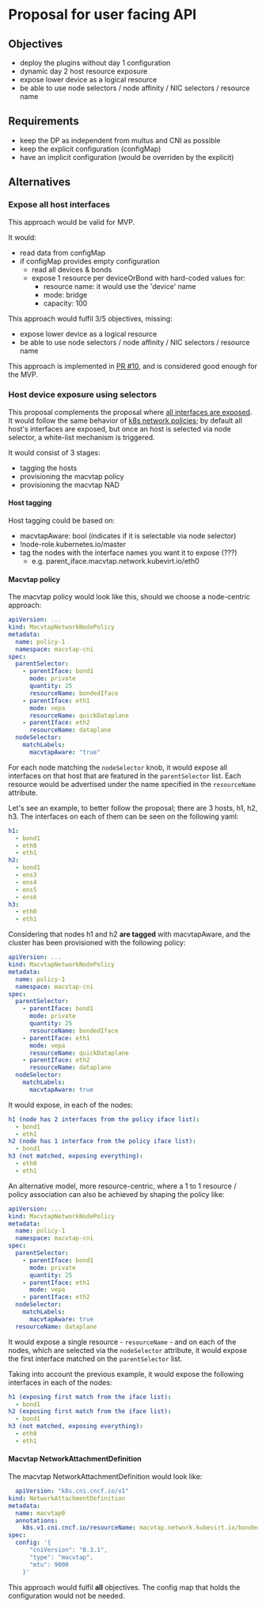 # Proposal for user facing API

## Objectives
- deploy the plugins without day 1 configuration
- dynamic day 2 host resource exposure
- expose lower device as a logical resource
- be able to use node selectors / node affinity / NIC selectors /
resource name

## Requirements
- keep the DP as independent from multus and CNI as possible
- keep the explicit configuration (configMap)
- have an implicit configuration (would be overriden by the explicit)

## Alternatives

### Expose all host interfaces
This approach would be valid for MVP.

It would:
  - read data from configMap
  - if configMap provides empty configuration
    - read all devices & bonds
    - expose 1 resource per deviceOrBond with hard-coded values for:
      - resource name: it would use the 'device' name
      - mode: bridge
      - capacity: 100

This approach would fulfil 3/5 objectives, missing:
- expose lower device as a logical resource
- be able to use node selectors / node affinity / NIC selectors /
resource name

This approach is implemented in
[PR #10](https://github.com/kubevirt/macvtap-cni/pull/10), and is considered
good enough for the MVP.

### Host device exposure using selectors
This proposal complements the proposal where
[all interfaces are exposed](#expose-all-host-interfaces). It would follow the
same behavior of
[k8s network policies](https://kubernetes.io/docs/concepts/services-networking/network-policies/#isolated-and-non-isolated-pods);
by default all host's interfaces are exposed, but once an host is selected via
node selector, a white-list mechanism is triggered.

It would consist of 3 stages:
  - tagging the hosts
  - provisioning the macvtap policy
  - provisioning the macvtap NAD

#### Host tagging
Host tagging could be based on:
  - macvtapAware: bool (indicates if it is selectable via node selector)
  - !node-role.kubernetes.io/master
  - tag the nodes with the interface names you want it to expose (???)
    - e.g. parent_iface.macvtap.network.kubevirt.io/eth0

#### Macvtap policy
The macvtap policy would look like this, should we choose a node-centric
approach:
```yaml
apiVersion: ...
kind: MacvtapNetworkNodePolicy
metadata:
  name: policy-1
  namespace: macvtap-cni
spec:
  parentSelector:
    - parentIface: bond1
      mode: private
      quantity: 25
      resourceName: bondedIface
    - parentIface: eth1
      mode: vepa
      resourceName: quickDataplane
    - parentIface: eth2
      resourceName: dataplane
  nodeSelector:
    matchLabels:
      macvtapAware: "true"
```
For each node matching the `nodeSelector` knob, it would expose all interfaces
on that host that are featured in the `parentSelector` list. Each resource would
be advertised under the name specified in the `resourceName` attribute.

Let's see an example, to better follow the proposal; there are 3 hosts,
h1, h2, h3. The interfaces on each of them can be seen on the following yaml:

```yaml
h1:
  - bond1
  - eth0
  - eth1
h2:
  - bond1
  - ens3
  - ens4
  - ens5
  - ens6
h3:
  - eth0
  - eth1
```
Considering that nodes h1 and h2 **are tagged** with macvtapAware, and the
cluster has been provisioned with the following policy:

```yaml
apiVersion: ...
kind: MacvtapNetworkNodePolicy
metadata:
  name: policy-1
  namespace: macvtap-cni
spec:
  parentSelector:
    - parentIface: bond1
      mode: private
      quantity: 25
      resourceName: bondedIface
    - parentIface: eth1
      mode: vepa
      resourceName: quickDataplane
    - parentIface: eth2
      resourceName: dataplane
  nodeSelector:
    matchLabels:
      macvtapAware: true
```

It would expose, in each of the nodes:
```yaml
h1 (node has 2 interfaces from the policy iface list):
  - bond1
  - eth1
h2 (node has 1 interface from the policy iface list):
  - bond1
h3 (not matched, exposing everything):
  - eth0
  - eth1
```

An alternative model, more resource-centric, where a 1 to 1 resource / policy
association can also be achieved by shaping the policy like:
```yaml
apiVersion: ...
kind: MacvtapNetworkNodePolicy
metadata:
  name: policy-1
  namespace: macvtap-cni
spec:
  parentSelector:
    - parentIface: bond1
      mode: private
      quantity: 25
    - parentIface: eth1
      mode: vepa
    - parentIface: eth2
  nodeSelector:
    matchLabels:
      macvtapAware: true
  resourceName: dataplane
```

It would expose a single resource - `resourceName` - and on each of the nodes,
which are selected via the `nodeSelector` attribute, it would expose the first
interface matched on the `parentSelector` list.

Taking into account the previous example, it would expose the following
interfaces in each of the nodes:

```yaml
h1 (exposing first match from the iface list):
  - bond1
h2 (exposing first match from the iface list):
  - bond1
h3 (not matched, exposing everything):
  - eth0
  - eth1
```

#### Macvtap NetworkAttachmentDefinition
The macvtap NetworkAttachmentDefinition would look like:
```yaml
  apiVersion: "k8s.cni.cncf.io/v1"
kind: NetworkAttachmentDefinition
metadata:
  name: macvtap0
  annotations:
    k8s.v1.cni.cncf.io/resourceName: macvtap.network.kubevirt.io/bondedIface
spec:
  config: '{
      "cniVersion": "0.3.1",
      "type": "macvtap",
      "mtu": 9000
    }'
```

This approach would fulfil **all** objectives.
The config map that holds the configuration would not be needed.
